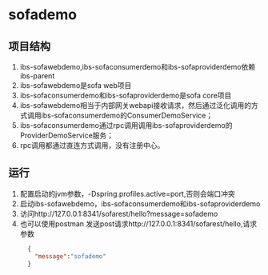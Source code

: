 # sofademo
## 项目结构
   1. ibs-sofawebdemo,ibs-sofaconsumerdemo和ibs-sofaproviderdemo依赖ibs-parent
   2. ibs-sofawebdemo是sofa web项目
   3. ibs-sofaconsumerdemo和ibs-sofaproviderdemo是sofa core项目
   4. ibs-sofawebdemo相当于内部网关webapi接收请求，然后通过泛化调用的方式调用ibs-sofaconsumerdemo的ConsumerDemoService；
   5. ibs-sofaconsumerdemo通过rpc调用调用ibs-sofaproviderdemo的ProviderDemoService服务；
   6. rpc调用都通过直连方式调用，没有注册中心。
## 运行
   1. 配置启动的jvm参数，-Dspring.profiles.active=port,否则会端口冲突 
   2. 启动ibs-sofawebdemo，ibs-sofaconsumerdemo和ibs-sofaproviderdemo
   3. 访问http://127.0.0.1:8341/sofarest/hello?message=sofademo
   4. 也可以使用postman 发送post请求http://127.0.0.1:8341/sofarest/hello,请求参数
      ```json
        {
          "message":"sofademo"
        }
        ```

